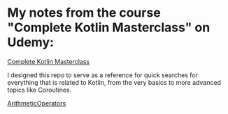 # My notes from the course "Complete Kotlin Masterclass" on Udemy:

[Complete Kotlin Masterclass](https://www.udemy.com/course/kotlinmasterclass/)

I designed this repo to serve as a reference for quick searches for everything that is related to Kotlin, from the very basics to more advanced topics like Coroutines.


[ArithmeticOperators](ArithmeticOperators.kt)